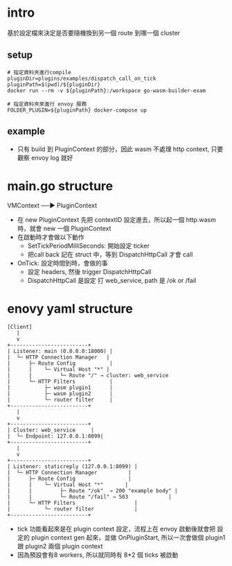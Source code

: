 # intro
基於設定檔來決定是否要隨機換到另一個 route 到哪一個 cluster

## setup
```shell
# 指定資料夾進行compile
pluginDir=plugins/examples/dispatch_call_on_tick
pluginPath=$(pwd)/${pluginDir}
docker run --rm -v ${pluginPath}:/workspace go-wasm-builder-exam

# 指定資料夾來進行 envoy 服務
FOLDER_PLUGIN=${pluginPath} docker-compose up
```

## example
- 只有 build 到 PluginContext 的部分，因此 wasm 不處理 http context, 只要觀察 envoy log 就好

# main.go structure
VMContext ──▶ PluginContext
- 在 new PluginContext 先把 contextID 設定進去，所以起一個 http.wasm 時，就會 new 一個 PluginContext
- 在啟動時才會做以下動作
  - SetTickPeriodMilliSeconds: 開始設定 ticker
  - 把call back 記在 struct 中，等到 DispatchHttpCall 才會 call
- OnTick: 設定時間到時，會做的事
  - 設定 headers, 然後 trigger DispatchHttpCall
  - DispatchHttpCall 是設定 打 web_service, path 是 /ok or /fail

# enovy yaml structure
```shell
[Client]
   |
   v
+-------------------------+
| Listener: main (0.0.0.0:18000) |
|  └─ HTTP Connection Manager   |
|      ├─ Route Config           |
|      |    └─ Virtual Host "*" |
|      |         └─ Route "/" → cluster: web_service
|      └─ HTTP Filters           |
|           ├─ wasm plugin1      |
|           ├─ wasm plugin2      |
|           └─ router filter     |
+-------------------------+
   |
   v
+-------------------------+
| Cluster: web_service     |
|  └─ Endpoint: 127.0.0.1:8099|
+-------------------------+
   |
   v
+-------------------------+
| Listener: staticreply (127.0.0.1:8099) |
|  └─ HTTP Connection Manager          |
|      ├─ Route Config                 |
|      |    └─ Virtual Host "*"       |
|      |         ├─ Route "/ok"  → 200 "example body" |
|      |         └─ Route "/fail" → 503             |
|      └─ HTTP Filters                   |
|           └─ router filter             |
+-------------------------+

```
- tick 功能看起來是在 plugin context 設定，流程上在 envoy 啟動後就會把 設定的 plugin context gen 起來，並做 OnPluginStart, 所以一次會做個 plugin1 跟 plugin2 兩個 plugin context
- 因為預設會有8 workers, 所以就同時有 8*2 個 ticks 被啟動